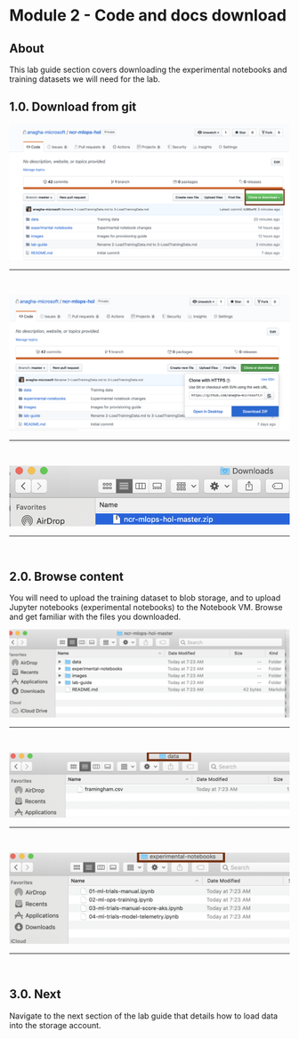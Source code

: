 # Module 2 - Code and docs download

## About
This lab guide section covers downloading the experimental notebooks and training datasets we will need for the lab.
<br>
## 1.0. Download from git
![d-1](../images/0001-download-1.png)
<br>
<hr>
<br>


![d-2](../images/0001-download-2.png)
<br>
<hr>
<br>


![d-3](../images/0001-download-3.png)
<br>
<hr>
<br>

## 2.0. Browse content
You will need to upload the training dataset to blob storage, and to upload Jupyter notebooks (experimental notebooks) to the Notebook VM.  Browse and get familiar with the files you downloaded.<br>


![d-4](../images/0001-download-4.png)
<br>
<hr>
<br>

![d-5](../images/0001-download-5.png)
<br>
<hr>
<br>

![d-6](../images/0001-download-6.png)
<br>
<hr>
<br>

## 3.0. Next

Navigate to the next section of the lab guide that details how to load data into the storage account.
